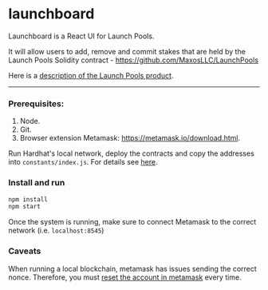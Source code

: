 # launchboard

Launchboard is a React UI for Launch Pools.

It will allow users to add, remove and commit stakes that are held by the Launch Pools Solidity contract - https://github.com/MaxosLLC/LaunchPools

Here is a [description of the Launch Pools product](https://medium.com/@andysingleton/first-look-at-launch-pools-f814b40a17d7).

---

### Prerequisites:

1. Node.
2. Git.
3. Browser extension Metamask: https://metamask.io/download.html.

Run Hardhat's local network, deploy the contracts and copy the addresses into `constants/index.js`. For details
see [here](https://github.com/green-john/LaunchPools/tree/use-hardhat-test#running-a-local-node).

### Install and run

```bash
npm install
npm start
```

Once the system is running, make sure to connect Metamask to the correct network (i.e. `localhost:8545`)

### Caveats

When running a local blockchain, metamask has issues sending the correct nonce. Therefore, you must
[reset the account in metamask](https://metamask.zendesk.com/hc/en-us/articles/360015488891-Resetting-an-Account) every time.
